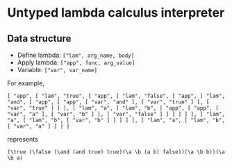 
Untyped lambda calculus interpreter
===================================


Data structure
--------------

* Define lambda: `["lam", arg_name, body]`
* Apply lambda: `["app", func, arg_value]`
* Variable: `["var", var_name]`

For example,

```
[ "app", [ "lam", "true", [ "app", [ "lam", "false", [ "app", [ "lam", "and", [ "app", [ "app", [ "var", "and" ], [ "var", "true" ] ], [ "var", "true" ] ] ], [ "lam", "a", [ "lam", "b", [ "app", [ "app", [ "var", "a" ], [ "var", "b" ] ], [ "var", "false" ] ] ] ] ] ], [ "lam", "a", [ "lam", "b", [ "var", "b" ] ] ] ] ], [ "lam", "a", [ "lam", "b", [ "var", "a" ] ] ] ]
```

represents

```
(\true (\false (\and (and true) true)(\a \b (a b) false))(\a \b b))(\a \b a)
```
